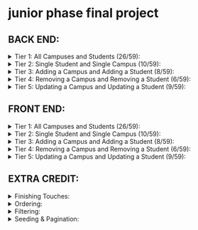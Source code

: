 # junior phase final project

## BACK END:

<details>
<summary>Tier 1: All Campuses and Students (26/59):</summary>

### *seed*
- [ ] Write a function which sync's and seeds your database when your application starts
### *campus*
- [ ] Write a route to serve up all campuses
**Write a `campuses` model with the following information:**
    - [ ] name - not empty or null
    - [ ] imageUrl - with a default value
    - [ ] address - not empty or null
    - [ ] description - extremely large text
### *students*
- [ ] Write a route to serve up all students
**Write a `students` model with the following information:**
    - [ ] firstName - not empty or null
    - [ ] lastName - not empty or null
    - [ ] email - not empty or null; must be a valid email
    - [ ] imageUrl - with a default value
    - [ ] gpa - decimal between 0.0 and 4.0
- [ ] Students may be associated with at most one campus. 
- [ ] Likewise, campuses may be associated with many students
</details>

<details>
<summary>Tier 2: Single Student and Single Campus (10/59):</summary>

*campus*
- [ ] Write a route to serve up a single campus (based on its id), including that campuses' students
*students*
- [ ] Write a route to serve up a single student (based on their id), including that student's campus
</details>

<details>
<summary>Tier 3: Adding a Campus and Adding a Student (8/59):</summary>
*campus*
- [ ] Write a route to add a new campus
*student*
- [ ] Write a route to add a new student
</details>

<details>
<summary>Tier 4: Removing a Campus and Removing a Student (6/59):</summary>
*campus*
- [ ] Write a route to remove a campus (based on its id)
*student*
- [ ] Write a route to remove a student (based on their id)
</details>

<details>
<summary>Tier 5: Updating a Campus and Updating a Student (9/59):</summary>

*campus*
- [ ] Write a route to update an existing campus
*student*
- [ ] Write a route to update an existing student
</details>

## FRONT END:

<details>
<summary>Tier 1: All Campuses and Students (26/59):</summary>

*campus*
- [ ] Write a component to display a list of all campuses (at least their names and images)
- [ ] Write a campuses sub-reducer to manage campuses in your Redux store
- [ ] Display the all-campuses component when the url matches `/campuses`
*students*
- [ ] Write a component to display a list of all students (at least their names)
- [ ] Write a students sub-reducer to manage students in your Redux store
- [ ] Display the all-students component when the url matches `/students`
*navbar*
- [ ] Add a links to the navbar that can be used to navigate to the all-campuses view and the all-students view
</details>

<details>
<summary>Tier 2: Single Student and Single Campus (10/59):</summary>

*single campus*
**Write a component to display a single campus with the following information:**
   - [ ] The campus's name, image, address and description
   - [ ] A list of the names of all students in that campus (or a helpful message if it doesn't have any students)
   - [ ] Display the appropriate campus's info when the url matches /campuses/:campusId
- [ ] Clicking on a campus from the campuses view should navigate to show that campus
- [ ] Clicking on the name of a student in the campus view should navigate to show that student in the student view
*single student*
**Write a component to display a single student with the following information:**
    - [ ] The student's full name, email, image, and gpa
    - [ ] The name of their campus (or a helpful message if they don't have one)
- [ ] Display the appropriate student when the url matches `/students/:studentId`
- [ ] Clicking on a student from the students view should navigate to show that student
- [ ] Clicking on the name of a campus in the student view should navigate to show that campus in the campus view
</details>

<details>
<summary>Tier 3: Adding a Campus and Adding a Student (8/59):</summary>

*campus*
- [ ] Write a component to display a form for adding a new campus that contains inputs for at least the name and address.
- [ ] Display this component as part of the campuses view, alongside the list of campuses
**Submitting the form with a valid name/address should:**
    - [ ] Make an AJAX request that causes the new campus to be persisted in the database
    - [ ] Add the new campus to the list of campuses without needing to refresh the page
*student*
- [ ] Write a component to display a form for adding a new student that contains inputs for at least first name, last name and email
- [ ] Display this component as part of the students view, alongside the list of students
**Submitting the form with a valid first name/last name/email should:**
    - [ ] Make an AJAX request that causes the new student to be persisted in the database
    - [ ] Add the new student to the list of students without needing to refresh the page
</details>

<details>
<summary>Tier 4: Removing a Campus and Removing a Student (6/59):</summary>

*campus*
- [ ] In the campuses view, include an X button next to each campus
**Clicking the X button should:**
    - [ ] Make an AJAX request that causes that campus to be removed from database
    - [ ] Remove the campus from the list of campuses without needing to refresh the page
*student*
- [ ] In the students view, include an X button next to each student
**Clicking the X button should:**
    - [ ] Make an AJAX request that causes that student to be removed from database
    - [ ] Remove the student from the list of students without needing to refresh the page
</details>

<details>
<summary>Tier 5: Updating a Campus and Updating a Student (9/59):</summary>

**campus**
- [ ] Write a component to display a form updating at least a campus's name and address
- [ ] Display this component as part of the campus view

*Submitting the form with valid data should:*
    - [ ] Make an AJAX request that causes that campus to be updated in the database
    - [ ] Update the campus in the current view without needing to refresh the page

- [ ] In the campus view, display an Unregister button next to each of its students, which removes the student from the campus (in the database as well as this view)
     *hint: the student is still in the database but is no longer associated with the campus*

**student**
- [ ] Write a component to display a form updating a student
- [ ] Display this component as part of the student view

*Submitting the form with valid data should:*
    - [ ] Make an AJAX request that causes that student to be updated in the database
    - [ ] Update the student in the current view without needing to refresh the page
</details>

## EXTRA CREDIT:

<details>
<summary>Finishing Touches:</summary>

- [ ] If a user attempts to add a new student or campus without a required field, a helpful message should be displayed
- [ ] If a user attempts to access a page that doesn't exist (ex. `/potato`), a helpful "not found" message should be displayed
- [ ] If a user attempts to view a student/campus that doesn't exist, a helpful message should be displayed
- [ ] Whenever a component needs to wait for data to load from the server, a "loading" message should be displayed until the data is available
- [ ] Overall, the app is spectacularly styled and visually stunning
</details>


<details>
<summary>Ordering:</summary>

- [ ] Create option for students to be ordered based on lastName on all-students view
- [ ] Create option for students to be ordered based on GPA on all-students view
- [ ] Create option for campuses to be ordered based on number of enrolled students on all-campuses view
</details>

<details>
<summary>Filtering:</summary>

- [ ] Create a filter on all-students view to only show students who are not registered to a campus
- [ ] Create a filter on the all-campuses view to only show campuses that do not have any registered students
</details>


<details>
<summary>Seeding & Pagination:</summary>

- [ ] Seed 100+ students and 100+ campuses
- [ ] Implement _front-end_ pagination for the students view (e.g. `/students?page=1` renders the first ten students, and `/students?page=2` renders students 11-20)
- [ ] Implement _front-end_ pagination for the campuses view (e.g. `/campuses?page=1` renders the first ten campuses, and `/campuses?page=2` renders campuses 11-20)
- [ ] Implement _back-end_ pagination for students (e.g. `/api/students?page=1` returns the first ten students' data, and `/api/students?page=2` returns students 11-20)
- [ ] Implement _back-end_ pagination for campuses (e.g. `/api/campuses?page=1` returns the first ten campuses' data, and `/api/campuses?page=2` returns campuses 11-20)
</details>
